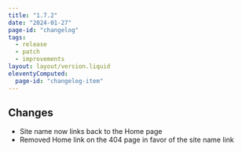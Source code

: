 ```yaml
---
title: "1.7.2"
date: "2024-01-27"
page-id: "changelog"
tags: 
  - release
  - patch
  - improvements
layout: layout/version.liquid
eleventyComputed:
  page-id: "changelog-item"
---
```

## Changes
- Site name now links back to the Home page
- Removed Home link on the 404 page in favor of the site name link